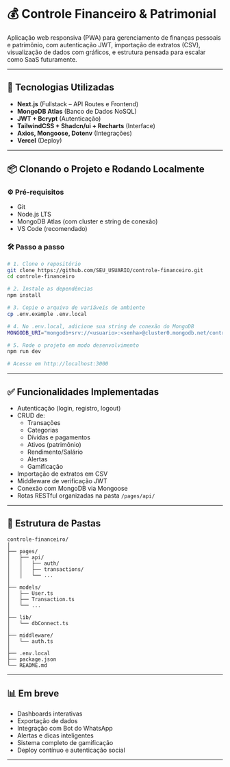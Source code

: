 # 💰 Controle Financeiro & Patrimonial

Aplicação web responsiva (PWA) para gerenciamento de finanças pessoais e patrimônio, com autenticação JWT, importação de extratos (CSV), visualização de dados com gráficos, e estrutura pensada para escalar como SaaS futuramente.

---

## 🚀 Tecnologias Utilizadas

- **Next.js** (Fullstack – API Routes e Frontend)
- **MongoDB Atlas** (Banco de Dados NoSQL)
- **JWT + Bcrypt** (Autenticação)
- **TailwindCSS + Shadcn/ui + Recharts** (Interface)
- **Axios, Mongoose, Dotenv** (Integrações)
- **Vercel** (Deploy)

---

## 📦 Clonando o Projeto e Rodando Localmente

### ⚙️ Pré-requisitos

- Git
- Node.js LTS
- MongoDB Atlas (com cluster e string de conexão)
- VS Code (recomendado)

### 🛠️ Passo a passo

```bash
# 1. Clone o repositório
git clone https://github.com/SEU_USUARIO/controle-financeiro.git
cd controle-financeiro

# 2. Instale as dependências
npm install

# 3. Copie o arquivo de variáveis de ambiente
cp .env.example .env.local

# 4. No .env.local, adicione sua string de conexão do MongoDB
MONGODB_URI="mongodb+srv://<usuario>:<senha>@cluster0.mongodb.net/controle-financeiro"

# 5. Rode o projeto em modo desenvolvimento
npm run dev

# Acesse em http://localhost:3000
```

---

## ✅ Funcionalidades Implementadas

- Autenticação (login, registro, logout)
- CRUD de:
  - Transações
  - Categorias
  - Dívidas e pagamentos
  - Ativos (patrimônio)
  - Rendimento/Salário
  - Alertas
  - Gamificação
- Importação de extratos em CSV
- Middleware de verificação JWT
- Conexão com MongoDB via Mongoose
- Rotas RESTful organizadas na pasta `/pages/api/`

---

## 📁 Estrutura de Pastas

```
controle-financeiro/
│
├── pages/
│   ├── api/
│   │   ├── auth/
│   │   ├── transactions/
│   │   └── ...
│
├── models/
│   ├── User.ts
│   ├── Transaction.ts
│   └── ...
│
├── lib/
│   └── dbConnect.ts
│
├── middleware/
│   └── auth.ts
│
├── .env.local
├── package.json
└── README.md
```

---

## 📊 Em breve

- Dashboards interativas
- Exportação de dados
- Integração com Bot do WhatsApp
- Alertas e dicas inteligentes
- Sistema completo de gamificação
- Deploy contínuo e autenticação social

---